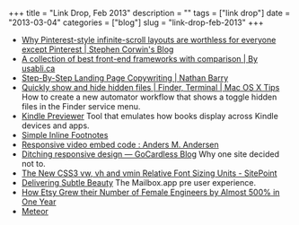 +++
title = "Link Drop, Feb 2013"
description = ""
tags = ["link drop"]
date = "2013-03-04"
categories = ["blog"]
slug = "link-drop-feb-2013"
+++



  <ul class="ld">
             <li><a href="http://stephencorwin.com/blog/?p=97" class="ttl">Why Pinterest-style infinite-scroll layouts are worthless for everyone except Pinterest | Stephen Corwin's Blog</a> </li> <li><a href="http://usablica.github.com/front-end-frameworks/compare.html" class="ttl">A collection of best front-end frameworks with comparison | By usabli.ca</a> </li> <li><a href="http://nathanbarry.com/step-by-step-landing-page-copywriting/" class="ttl">Step-By-Step Landing Page Copywriting | Nathan Barry</a> </li> <li><a href="http://www.macosxtips.co.uk/index_files/quickly-show-hidden-files.php" class="ttl">Quickly show and hide hidden files | Finder, Terminal | Mac OS X Tips</a> How to create a new automator workflow that shows a toggle hidden files in the Finder service menu.</li> <li><a href="http://www.amazon.com/gp/feature.html?ie=UTF8&amp;docId=1000765261" class="ttl">Kindle Previewer</a> Tool that emulates how books display across Kindle devices and apps.</li> <li><a href="http://vesavanska.com/jquery-inline-footnotes/" class="ttl">Simple Inline Footnotes</a> </li> <li><a href="http://amobil.se/2011/11/responsive-embeds/" class="ttl">Responsive video embed code : Anders M. Andersen</a> </li> <li><a href="https://gocardless.com/blog/unresponsive-design/" class="ttl">Ditching responsive design — GoCardless Blog</a> Why one site decided not to.</li> <li><a href="http://www.sitepoint.com/new-css3-relative-font-size/" class="ttl">The New CSS3 vw, vh and vmin Relative Font Sizing Units - SitePoint</a> </li> <li><a href="http://blog.jasonshah.org/post/42648846774/mailbox-ux-delivering-subtle-beauty" class="ttl">Delivering Subtle Beauty</a> The Mailbox.app pre user experience.</li> <li><a href="http://firstround.com/article/How-Etsy-Grew-their-Number-of-Female-Engineers-by-500-in-One-Year" class="ttl">How Etsy Grew their Number of Female Engineers by Almost 500% in One Year</a> </li> <li><a href="http://meteor.com/main" class="ttl">Meteor</a> </li>
        </ul>
    
  
